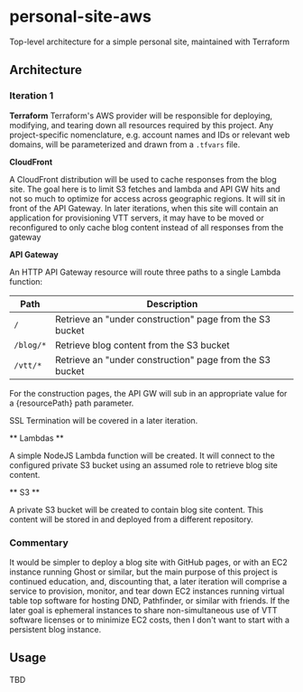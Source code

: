 # personal-site-aws
Top-level architecture for a simple personal site, maintained with Terraform

## Architecture

### Iteration 1

**Terraform**
Terraform's AWS provider will be responsible for deploying, modifying, and tearing down all resources required by this project. Any project-specific nomenclature, e.g. account names and IDs or relevant web domains, will be parameterized and drawn from a `.tfvars` file.

**CloudFront**

A CloudFront distribution will be used to cache responses from the blog site. The goal here is to limit S3 fetches and lambda and API GW hits and not so much to optimize for access across geographic regions. It will sit in front of the API Gateway. In later iterations, when this site will contain an application for provisioning VTT servers, it may have to be moved or reconfigured to only cache blog content instead of all responses from the gateway

**API Gateway**

An HTTP API Gateway resource will route three paths to a single Lambda function:

| Path        | Description                                      |
|-------------|--------------------------------------------------|
| `/`         | Retrieve an "under construction" page from the S3 bucket             |
| `/blog/*`   | Retrieve blog content from the S3 bucket   |
| `/vtt/*`    | Retrieve an "under construction" page from the S3 bucket             |

For the construction pages, the API GW will sub in an appropriate value for a {resourcePath} path parameter.

SSL Termination will be covered in a later iteration.

** Lambdas **

A simple NodeJS Lambda function will be created. It will connect to the configured private S3 bucket using an assumed role to retrieve blog site content.

** S3  **

A private S3 bucket will be created to contain blog site content. This content will be stored in and deployed from a different repository.

### Commentary

It would be simpler to deploy a blog site with GitHub pages, or with an EC2 instance running Ghost or similar, but the main purpose of this project is continued education, and, discounting that, a later iteration will comprise a service to provision, monitor, and tear down EC2 instances running virtual table top software for hosting DND, Pathfinder, or similar with friends. If the later goal is ephemeral instances to share non-simultaneous use of VTT software licenses or to minimize EC2 costs, then I don't want to start with a persistent blog instance. 

## Usage

TBD